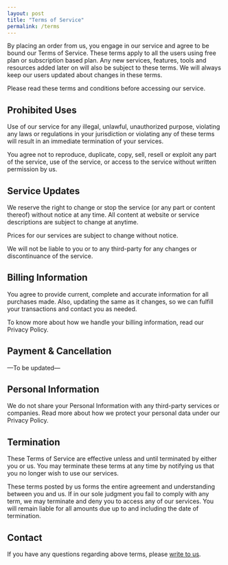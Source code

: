 ```yaml
---
layout: post
title: "Terms of Service"
permalink: /terms
---
```

By placing an order from us, you engage in our service and agree to be bound our Terms of Service. These terms apply to all the users using free plan or subscription based plan. Any new services, features, tools and resources added later on will also be subject to these terms. We will always keep our users updated about changes in these terms.

Please read these terms and conditions before accessing our service.

## Prohibited Uses

Use of our service for any illegal, unlawful, unauthorized purpose, violating any laws or regulations in your jurisdiction or violating any of these terms will result in an immediate termination of your services.

You agree not to reproduce, duplicate, copy, sell, resell or exploit any part of the service, use of the service, or access to the service without written permission by us.

## Service Updates

We reserve the right to change or stop the service (or any part or content thereof) without notice at any time. All content at website or service descriptions are subject to change at anytime.

Prices for our services are subject to change without notice.

We will not be liable to you or to any third-party for any changes or discontinuance of the service.

## Billing Information

You agree to provide current, complete and accurate information for all purchases made. Also, updating the same as it changes, so we can fulfill your transactions and contact you as needed.

To know more about how we handle your billing information, read our Privacy Policy.

## Payment & Cancellation

—To be updated—

## Personal Information

We do not share your Personal Information with any third-party services or companies. Read more about how we protect your personal data under our Privacy Policy.

## Termination

These Terms of Service are effective unless and until terminated by either you or us. You may terminate these terms at any time by notifying us that you no longer wish to use our services.

These terms posted by us forms the entire agreement and understanding between you and us. If in our sole judgment you fail to comply with any term, we may terminate and deny you to access any of our services. You will remain liable for all amounts due up to and including the date of termination.

## Contact

If you have any questions regarding above terms, please [write to us](mailto:email@website.com).
